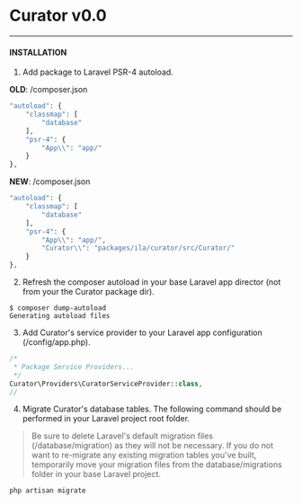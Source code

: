 # Curator v0.0
---
#### INSTALLATION

1.  Add package to Laravel PSR-4 autoload.

**OLD**: /composer.json

```php
"autoload": {
    "classmap": [
        "database"
    ],
    "psr-4": {
        "App\\": "app/"
    }
},
```

**NEW**: /composer.json

```php
"autoload": {
    "classmap": [
        "database"
    ],
    "psr-4": {
        "App\\": "app/",
        "Curator\\": "packages/ila/curator/src/Curator/"
    }
},
```

2. Refresh the composer autoload in your base Laravel app director (not from your the Curator package dir).

```
$ composer dump-autoload
Generating autoload files
```

3. Add Curator's service provider to your Laravel app configuration (/config/app.php).

```php
/*
 * Package Service Providers...
 */
Curator\Providers\CuratorServiceProvider::class,
//
```

4. Migrate Curator's database tables. The following command should be performed in your Laravel project root folder.

> Be sure to delete Laravel's default migration files (/database/migration) as they will not be necessary. If you do not want to re-migrate any existing migration tables you've built, temporarily move your migration files from the database/migrations folder in your base Laravel project.

```php
php artisan migrate
```
